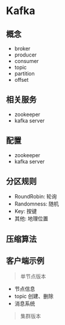 # Kafka

## 概念

- broker
- producer
- consumer
- topic
- partition
- offset

## 相关服务

- zookeeper
- kafka server
 
## 配置

- zookeeper
- kafka server

## 分区规则
- RoundRobin: 轮询
- Randomness: 随机
- Key: 按键
- 其他: 地理位置

## 压缩算法



## 客户端示例

> 单节点版本

- 节点信息
- topic 创建、删除
- 消息系统

> 集群版本

